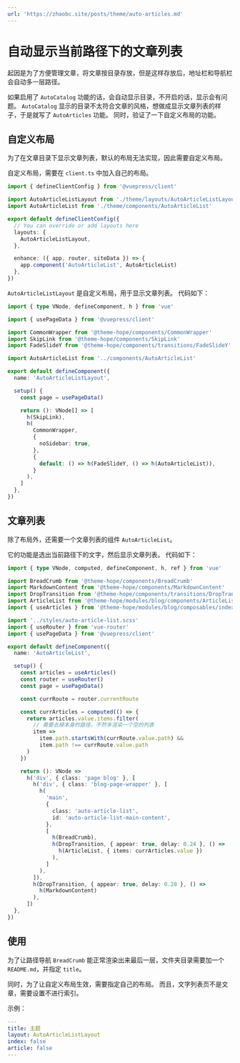 ```yaml
---
url: 'https://zhaobc.site/posts/theme/auto-articles.md'
---
```

# 自动显示当前路径下的文章列表

起因是为了方便管理文章，将文章按目录存放，但是这样存放后，地址栏和导航栏会自动多一层路径。

如果启用了 `AutoCatalog` 功能的话，会自动显示目录，不开启的话，显示会有问题。
`AutoCatalog` 显示的目录不太符合文章的风格，想做成显示文章列表的样子，于是就写了 `AutoArticles` 功能。
同时，验证了一下自定义布局的功能。

## 自定义布局

为了在文章目录下显示文章列表，默认的布局无法实现，因此需要自定义布局。

自定义布局，需要在 `client.ts` 中加入自己的布局。

```ts {9}
import { defineClientConfig } from '@vuepress/client'

import AutoArticleListLayout from './theme/layouts/AutoArticleListLayout'
import AutoArticleList from './theme/components/AutoArticleList'

export default defineClientConfig({
  // You can override or add layouts here
  layouts: {
    AutoArticleListLayout,
  },

  enhance: ({ app, router, siteData }) => {
    app.component('AutoArticleList', AutoArticleList)
  },
})
```

`AutoArticleListLayout` 是自定义布局，用于显示文章列表。
代码如下：

```ts
import { type VNode, defineComponent, h } from 'vue'

import { usePageData } from '@vuepress/client'

import CommonWrapper from '@theme-hope/components/CommonWrapper'
import SkipLink from '@theme-hope/components/SkipLink'
import FadeSlideY from '@theme-hope/components/transitions/FadeSlideY'

import AutoArticleList from '../components/AutoArticleList'

export default defineComponent({
  name: 'AutoArticleListLayout',

  setup() {
    const page = usePageData()

    return (): VNode[] => [
      h(SkipLink),
      h(
        CommonWrapper,
        {
          noSidebar: true,
        },
        {
          default: () => h(FadeSlideY, () => h(AutoArticleList)),
        }
      ),
    ]
  },
})
```

## 文章列表

除了布局外，还需要一个文章列表的组件 `AutoArticleList`。

它的功能是选出当前路径下的文字，然后显示文章列表。
代码如下：

```ts
import { type VNode, computed, defineComponent, h, ref } from 'vue'

import BreadCrumb from '@theme-hope/components/BreadCrumb'
import MarkdownContent from '@theme-hope/components/MarkdownContent'
import DropTransition from '@theme-hope/components/transitions/DropTransition'
import ArticleList from '@theme-hope/modules/blog/components/ArticleList'
import { useArticles } from '@theme-hope/modules/blog/composables/index'

import '../styles/auto-article-list.scss'
import { useRouter } from 'vue-router'
import { usePageData } from '@vuepress/client'

export default defineComponent({
  name: 'AutoArticleList',

  setup() {
    const articles = useArticles()
    const router = useRouter()
    const page = usePageData()

    const currRoute = router.currentRoute

    const currArticles = computed(() => {
      return articles.value.items.filter(
        // 需要去掉本身的路径，不然多渲染一个空的列表
        item =>
          item.path.startsWith(currRoute.value.path) &&
          item.path !== currRoute.value.path
      )
    })

    return (): VNode =>
      h('div', { class: 'page blog' }, [
        h('div', { class: 'blog-page-wrapper' }, [
          h(
            'main',
            {
              class: 'auto-article-list',
              id: 'auto-article-list-main-content',
            },
            [
              h(BreadCrumb),
              h(DropTransition, { appear: true, delay: 0.24 }, () =>
                h(ArticleList, { items: currArticles.value })
              ),
            ]
          ),
        ]),
        h(DropTransition, { appear: true, delay: 0.28 }, () =>
          h(MarkdownContent)
        ),
      ])
  },
})
```

## 使用

为了让路径导航 `BreadCrumb` 能正常渲染出来最后一层，文件夹目录需要加一个 `README.md`，并指定 `title`。

同时，为了让自定义布局生效，需要指定自己的布局。
而且，文字列表页不是文章，需要设置不进行索引。

示例：

```yml
---
title: 主题
layout: AutoArticleListLayout
index: false
article: false
---
```
